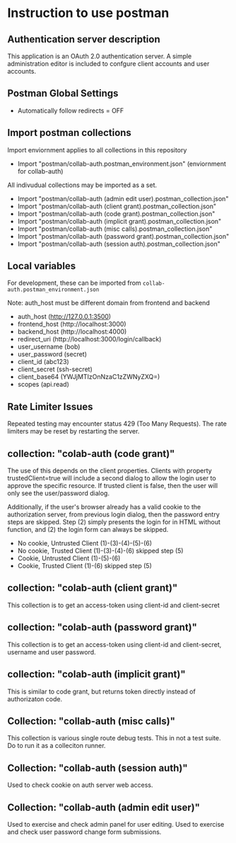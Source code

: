 # Instruction to use postman

## Authentication server description

This application is an OAuth 2.0 authentication server.
A simple administration editor is included to confgure client accounts and user accounts.

## Postman Global Settings

- Automatically follow redirects = OFF

## Import postman collections

Import enviornment applies to all collections in this repository

- Import "postman/collab-auth.postman_environment.json" (enviornment for collab-auth)

All indivudual collections may be imported as a set.

- Import "postman/collab-auth (admin edit user).postman_collection.json"
- Import "postman/collab-auth (client grant).postman_collection.json"
- Import "postman/collab-auth (code grant).postman_collection.json"
- Import "postman/collab-auth (implicit grant).postman_collection.json"
- Import "postman/collab-auth (misc calls).postman_collection.json"
- Import "postman/collab-auth (password grant).postman_collection.json"
- Import "postman/collab-auth (session auth).postman_collection.json"

## Local variables

For development, these can be imported from `collab-auth.postman_environment.json`

Note: auth_host must be different domain from frontend and backend

- auth_host      (http://127.0.0.1:3500)
- frontend_host  (http://localhost:3000)
- backend_host   (http://localhost:4000)
- redirect_uri   (http://localhost:3000/login/callback)
- user_username  (bob)
- user_password  (secret)
- client_id      (abc123)
- client_secret  (ssh-secret)
- client_base64  (YWJjMTIzOnNzaC1zZWNyZXQ=)
- scopes         (api.read)

## Rate Limiter Issues

Repeated testing may encounter status 429 (Too Many Requests). 
The rate limiters may be reset by restarting the server.

## collection: "colab-auth (code grant)"

The use of this depends on the client properties.
Clients with property trustedClient=true will
include a second dialog to allow the login user to
approve the specific resource. If trusted client is false,
then the user will only see the user/password dialog.

Additionally, if the user's browser already has a valid cookie
to the authorization server, from previous login dialog,
then the password entry steps are skipped. Step (2)
simply presents the login for in HTML without function,
and (2) the login form can always be skipped.

- No cookie, Untrusted Client (1)-(3)-(4)-(5)-(6)
- No cookie, Trusted Client (1)-(3)-(4)-(6) skipped step (5)
- Cookie, Untrusted Client (1)-(5)-(6)
- Cookie, Trusted Client (1)-(6) skipped step (5)

## collection: "colab-auth (client grant)"

This collection is to get an access-token using client-id and client-secret

## collection: "colab-auth (password grant)"

This collection is to get an access-token using
client-id and client-secret, username and user password.

## collection: "colab-auth (implicit grant)"

This is similar to code grant, but returns token directly instead of authorizaton code.

## Collection: "collab-auth (misc calls)"

This collection is various single route debug tests.
This in not a test suite. Do to run it as a colleciton runner.

## Collection: "collab-auth (session auth)"

Used to check cookie on auth server web access.

## Collection: "collab-auth (admin edit user)"

Used to exercise and check admin panel for user editing.
Used to exercise and check user password change form submissions.
